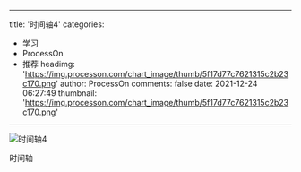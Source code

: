 
---
title: '时间轴4'
categories: 
 - 学习
 - ProcessOn
 - 推荐
headimg: 'https://img.processon.com/chart_image/thumb/5f17d77c7621315c2b23c170.png'
author: ProcessOn
comments: false
date: 2021-12-24 06:27:49
thumbnail: 'https://img.processon.com/chart_image/thumb/5f17d77c7621315c2b23c170.png'
---

<div>   
<img class="thumb" alt="时间轴4" src="https://img.processon.com/chart_image/thumb/5f17d77c7621315c2b23c170.png" referrerpolicy="no-referrer">
<p>时间轴</p>  
</div>
            